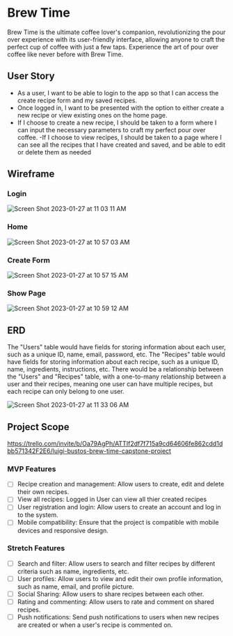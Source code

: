 # Brew Time
Brew Time is the ultimate coffee lover's companion, revolutionizing the pour over experience with its user-friendly interface, allowing anyone to craft the perfect cup of coffee with just a few taps. Experience the art of pour over coffee like never before with Brew Time.

## User Story
- As a user, I want to be able to login to the app so that I can access the create recipe form and my saved recipes. 
- Once logged in, I want to be presented with the option to either create a new recipe or view existing ones on the home page. 
- If I choose to create a new recipe, I should be taken to a form where I can input the necessary parameters to craft my perfect pour over coffee. 
-If I choose to view recipes, I should be taken to a page where I can see all the recipes that I have created and saved, and be able to edit or delete them as needed

## Wireframe

### Login
![Screen Shot 2023-01-27 at 11 03 11 AM](https://user-images.githubusercontent.com/102126687/215174397-6e0abf8f-9004-4062-a407-25bd96bf3647.png)

### Home 
![Screen Shot 2023-01-27 at 10 57 03 AM](https://user-images.githubusercontent.com/102126687/215174492-66249bde-de70-4f00-aaa2-804116d5ab5b.png)

### Create Form 
![Screen Shot 2023-01-27 at 10 57 15 AM](https://user-images.githubusercontent.com/102126687/215174578-c1421880-e1ba-4ced-99a9-a0ea52b36e4a.png)

### Show Page
![Screen Shot 2023-01-27 at 10 59 12 AM](https://user-images.githubusercontent.com/102126687/215174678-a3c673ff-7f55-4a07-96c6-84b51310c498.png)


## ERD
The "Users" table would have fields for storing information about each user, such as a unique ID, name, email, password, etc.
The "Recipes" table would have fields for storing information about each recipe, such as a unique ID, name, ingredients, instructions, etc.
There would be a relationship between the "Users" and "Recipes" table, with a one-to-many relationship between a user and their recipes, meaning one user can have multiple recipes, but each recipe can only belong to one user.

![Screen Shot 2023-01-27 at 11 33 06 AM](https://user-images.githubusercontent.com/102126687/215181094-54ef6ac3-a604-46cb-a2a0-33065cec0899.png)

## Project Scope

https://trello.com/invite/b/Oa79AgPh/ATTIf2df7f715a9cd64606fe862cdd1dbb571342F2E6/luigi-bustos-brew-time-capstone-project

### MVP Features
- [ ] Recipe creation and management: Allow users to create, edit and delete their own recipes.
- [ ] View all recipes: Logged in User can view all thier created recipes
- [ ] User registration and login: Allow users to create an account and log in to the system.
- [ ] Mobile compatibility: Ensure that the project is compatible with mobile devices and responsive design.

### Stretch Features
- [ ] Search and filter: Allow users to search and filter recipes by different criteria such as name, ingredients, etc.
- [ ] User profiles: Allow users to view and edit their own profile information, such as name, email, and profile picture.
- [ ] Social Sharing: Allow users to share recipes between each other.
- [ ] Rating and commenting: Allow users to rate and comment on shared recipes.
- [ ] Push notifications: Send push notifications to users when new recipes are created or when a user's recipe is commented on.
